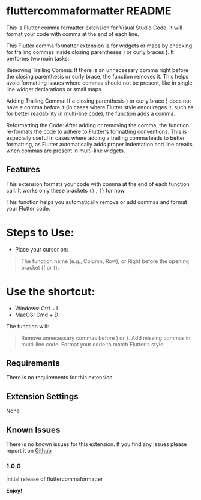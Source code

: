 # fluttercommaformatter README

This is Flutter comma formatter extension for Visual Studio Code. It will format your code with comma at the end of each line.

This Flutter comma formatter extension is for widgets or maps by checking for trailing commas inside closing parentheses ) or curly braces }. It performs two main tasks:

Removing Trailing Comma: If there is an unnecessary comma right before the closing parenthesis or curly brace, the function removes it. This helps avoid formatting issues where commas should not be present, like in single-line widget declarations or small maps.

Adding Trailing Comma: If a closing parenthesis ) or curly brace } does not have a comma before it (in cases where Flutter style encourages it, such as for better readability in multi-line code), the function adds a comma.

Reformatting the Code: After adding or removing the comma, the function re-formats the code to adhere to Flutter's formatting conventions. This is especially useful in cases where adding a trailing comma leads to better formatting, as Flutter automatically adds proper indentation and line breaks when commas are present in multi-line widgets.

## Features

This extension formats your code with comma at the end of each function call. It works only these brackets `()` , `{}` for now.

This function helps you automatically remove or add commas and format your Flutter code.

# Steps to Use:
* Place your cursor on:

> The function name (e.g., Column, Row), or Right before the opening bracket (( or {).

# Use the shortcut:

* Windows: Ctrl + I
* MacOS: Cmd + D

The function will:

> Remove unnecessary commas before ) or }. Add missing commas in multi-line code. Format your code to match Flutter's style.

## Requirements

There is no requirements for this extension.

## Extension Settings

None

## Known Issues

There is no known issues for this extension. If you find any issues please report it on [Github](https://github.com/Sanjarbek17/fluttercommaformatter)

### 1.0.0

Initial release of fluttercommaformatter


**Enjoy!**
